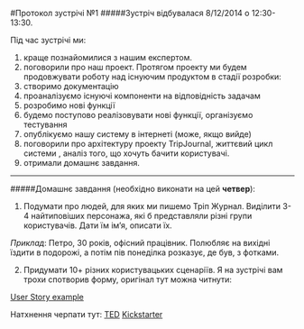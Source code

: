 #Протокол зустрічі №1
#####Зустріч відбувалася 8/12/2014 о 12:30-13:30.

Під час зустрічі ми:
1. краще познайомилися з нашим експертом.
2. поговорили про наш проект. 
Протягом проекту ми будем продовжувати роботу над існуючим продуктом в стадії розробки: 
 1. створимо документацію
 2. проаналізуємо існуючі компоненти на відповідність задачам
 3. розробимо нові функції
 4. будемо поступово реалізовувати нові функції, організуємо тестування
 5. опублікуємо нашу систему в інтернеті (може, якщо вийде)
3. поговорили про архітектуру проекту TripJournal, життєвий цикл системи , аналіз того, що хочуть бачити користувачі.
4. отримали домашнє завдання.
---
#####Домашнє завдання 
(необхідно виконати на цей **четвер**):
1. Подумати про людей, для яких ми пишемо Тріп Журнал. Виділити 3-4 найтиповіших персонажа, які б представляли різні групи користувачів. Дати їм ім’я, описати їх.

*Приклад*: Петро, 30 років, офісний працівник. Полюбляє на вихідні їздити в подорожі, а потім пів понеділка розказує, де був, з фотками.

2. Придумати 10+ різних користувацьких сценаріїв. Я на зустрічі вам трохи спотворив форму, оригінал тут можна читнути:

[User Story example](http://en.wikipedia.org/wiki/User_story)

Натхнення черпати тут: [TED](http://www.ted.com/about/programs-initiatives/tedx-program) [Kickstarter](https://www.kickstarter.com/)

